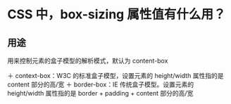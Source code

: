 # CSS 中，box-sizing 属性值有什么用？

## 用途

用来控制元素的盒子模型的解析模式，默认为 content-box

＋ context-box：W3C 的标准盒子模型，设置元素的 height/width 属性指的是 content 部分的高/宽
＋ border-box：IE 传统盒子模型。设置元素的 height/width 属性指的是 border + padding + content 部分的高/宽
